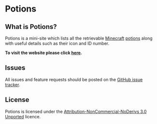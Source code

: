 # Potions

What is Potions?
--------------
Potions is a mini-site which lists all the retrievable [Minecraft]() [potions]() along with useful details such as their icon and ID number.

**To visit the website please click [here](http://limebyte.github.com/Potions/ "To Potions!").**

Issues
--------------
All issues and feature requests should be posted on the [GitHub issue tracker](issues).

License
--------------
Potions is licensed under the [Attribution-NonCommercial-NoDerivs 3.0 Unported](http://creativecommons.org/licenses/by-nc-nd/3.0/ "More details") licence.